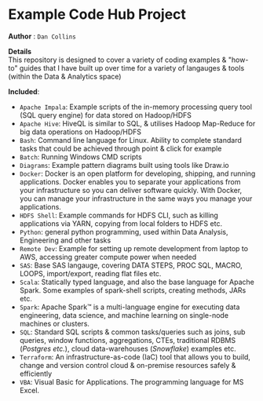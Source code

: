 # Example Code Hub Project

**Author** : `Dan Collins`

**Details**<br>
This repository is designed to cover a variety of coding examples & "how-to" guides that I have built up over time for a variety of langauges & tools (within the Data & Analytics space)

**Included**:<br>

- `Apache Impala`: Example scripts of the in-memory processing query tool (SQL query engine) for data stored on Hadoop/HDFS
- `Apache Hive`: HiveQL is similar to SQL, & utilises Hadoop Map-Reduce for big data operations on Hadoop/HDFS
- `Bash`: Command line language for Linux. Ability to complete standard tasks that could be achieved through point & click for example
- `Batch`: Running Windows CMD scripts
- `Diagrams`: Example pattern diagrams built using tools like Draw.io
- `Docker`: Docker is an open platform for developing, shipping, and running applications. Docker enables you to separate your applications from your infrastructure so you can deliver software quickly. With Docker, you can manage your infrastructure in the same ways you manage your applications.
- `HDFS Shell`: Example commands for HDFS CLI, such as killing applications via YARN, copying from local folders to HDFS etc. 
- `Python`: general python programming, used within Data Analysis, Engineering and other tasks
- `Remote Dev`: Example for setting up remote development from laptop to AWS, accessing greater compute power when needed
- `SAS`: Base SAS langauge, covering DATA STEPS, PROC SQL, MACRO, LOOPS, import/export, reading flat files etc. 
- `Scala`: Statically typed language, and also the base language for Apache Spark. Some examples of spark-shell scripts, creating methods, JARs etc.
- `Spark`: Apache Spark™ is a multi-language engine for executing data engineering, data science, and machine learning on single-node machines or clusters.
- `SQL`: Standard SQL scripts & common tasks/queries such as joins, sub queries, window functions, aggregations, CTEs, traditional RDBMS (*Postgres etc.*), cloud data-warehouses (*Snowflake*) examples etc.
- `Terraform`: An infrastructure-as-code (IaC) tool that allows you to build, change and version control cloud & on-premise resources safely & efficiently
- `VBA`: Visual Basic for Applications. The programming language for MS Excel.
